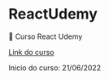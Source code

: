 # ReactUdemy
🦖 Curso React Udemy

[Link do curso](https://www.udemy.com/course/react-completo-do-basico-ao-avancado)

Inicio do curso: 21/06/2022